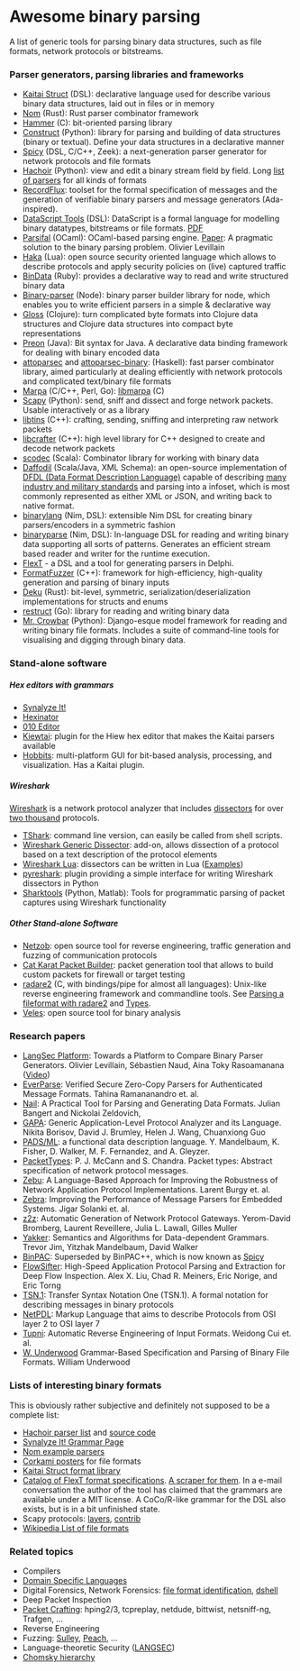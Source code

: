 Awesome binary parsing
======================

A list of generic tools for parsing binary data structures, such as
file formats, network protocols or bitstreams.

### Parser generators, parsing libraries and frameworks

-   [Kaitai Struct](http://kaitai.io) (DSL):
    declarative language used for describe various binary data structures,
    laid out in files or in memory
-   [Nom](https://github.com/Geal/nom) (Rust): Rust parser combinator framework
-   [Hammer](https://github.com/abiggerhammer/hammer) (C):
    bit-oriented parsing library
-   [Construct](http://construct.readthedocs.org/) (Python):
    library for parsing
    and building of data structures (binary or textual). Define your
    data structures in a declarative manner
-   [Spicy](https://github.com/zeek/spicy) (DSL, C/C++, Zeek):
    a next-generation parser generator for network protocols and file formats
-   [Hachoir](http://hachoir.readthedocs.io) (Python): view and
    edit a binary stream field by field.
    Long [list of parsers](http://hachoir3.readthedocs.io/parser_list.html) for all kinds of formats
-   [RecordFlux](https://github.com/Componolit/RecordFlux): toolset for the formal specification of messages and the generation of verifiable binary parsers and message generators (Ada-inspired).
-   [DataScript Tools](http://dstools.sourceforge.net) (DSL):
    DataScript is a formal language for modelling binary datatypes,
    bitstreams or file formats.
    [PDF](http://people.cs.vt.edu/~gback/papers/gback-datascript-gpce2002.pdf)
-   [Parsifal](https://github.com/ANSSI-FR/parsifal) (OCaml):
    OCaml-based parsing engine.
    [Paper](http://spw14.langsec.org/papers/pasifal-report.pdf):
    A pragmatic solution to the binary parsing problem. Olivier Levillain
-   [Haka](http://www.haka-security.org) (Lua):
    open source security oriented language which allows to describe protocols
    and apply security policies on (live) captured traffic
-   [BinData](https://github.com/dmendel/bindata) (Ruby):
    provides a declarative way to read and write structured binary data
-   [Binary-parser](https://github.com/keichi/binary-parser) (Node):
    binary parser builder library for node, which enables you to write
    efficient parsers in a simple & declarative way
-   [Gloss](https://github.com/ztellman/gloss) (Clojure):
    turn complicated byte formats into Clojure data structures and
    Clojure data structures into compact byte representations
-   [Preon](https://github.com/preon/preon) (Java): 
    Bit syntax for Java. A declarative data binding framework for dealing with binary encoded data
-   [attoparsec](http://hackage.haskell.org/package/attoparsec) and [attoparsec-binary](https://hackage.haskell.org/package/attoparsec-binary): (Haskell):
    fast parser combinator library, aimed particularly at dealing efficiently
    with network protocols and complicated text/binary file formats
-   [Marpa](http://savage.net.au/Marpa.html) (C/C++, Perl, Go):
    [libmarpa](http://jeffreykegler.github.io/Marpa-web-site/libmarpa.html) (C)
-   [Scapy](http://secdev.org/projects/scapy) (Python): send, sniff and dissect
    and forge network packets. Usable interactively or as a library
-   [libtins](http://libtins.github.io/) (C++):
    crafting, sending, sniffing and interpreting raw network packets
-   [libcrafter](https://github.com/pellegre/libcrafter) (C++):
    high level library for C++ designed to create and decode network packets
-   [scodec](http://scodec.org/) (Scala):
    Combinator library for working with binary data
-   [Daffodil](http://daffodil.apache.org) (Scala/Java, XML Schema):
    an open-source implementation of
    [DFDL (Data Format Description Language)](https://en.wikipedia.org/wiki/Data_Format_Description_Language)
    capable of describing [many industry and military standards](https://github.com/DFDLSchemas) and
    parsing into a infoset, which is most commonly represented as either XML or JSON, and writing back to native format.
-   [binarylang](https://github.com/sealmove/binarylang) (Nim, DSL):
    extensible Nim DSL for creating binary parsers/encoders in a symmetric fashion
-   [binaryparse](https://github.com/PMunch/binaryparse) (Nim, DSL):
    In-language DSL for reading and writing binary data supporting all sorts of
    patterns. Generates an efficient stream based reader and writer for the
    runtime execution.
-   [FlexT](http://hmelnov.icc.ru/FlexT/index.eng.html) - a DSL and a tool for generating parsers in Delphi.
-   [FormatFuzzer](https://uds-se.github.io/FormatFuzzer/) (C++): framework for high-efficiency, high-quality generation and parsing of binary inputs
-   [Deku](https://github.com/sharksforarms/deku) (Rust): bit-level, symmetric, serialization/deserialization implementations for structs and enums
-   [restruct](https://github.com/go-restruct/restruct) (Go): library for reading and writing binary data
-   [Mr. Crowbar](https://github.com/moralrecordings/mrcrowbar) (Python):
    Django-esque model framework for reading and writing binary file formats.
    Includes a suite of command-line tools for visualising and digging through binary data.

### Stand-alone software

##### Hex editors with grammars

-   [Synalyze It!](https://www.synalysis.net)
-   [Hexinator](https://hexinator.com)
-   [010 Editor](http://www.sweetscape.com/010editor/)
-   [Kiewtai](https://github.com/taviso/kiewtai): plugin for the Hiew hex editor that makes the Kaitai parsers available
-   [Hobbits](https://github.com/Mahlet-Inc/hobbits): multi-platform GUI for bit-based analysis, processing, and visualization. Has a Kaitai plugin.

##### Wireshark

[Wireshark](https://www.wireshark.org) is a network protocol analyzer
    that includes [dissectors](https://www.wireshark.org/docs/wsdg_html_chunked/ChDissectAdd.html)
    for over [two thousand](https://www.wireshark.org/docs/dfref/) protocols.

-   [TShark](https://www.wireshark.org/docs/man-pages/tshark.html):
    command line version, can easily be called from shell scripts.
-   [Wireshark Generic Dissector](http://wsgd.free.fr/index.html):
    add-on, allows dissection of a protocol based on a text description of the protocol elements
-   [Wireshark Lua](https://wiki.wireshark.org/Lua):
    dissectors can be written in Lua ([Examples](https://wiki.wireshark.org/Lua/Examples))
-   [pyreshark](https://github.com/ashdnazg/pyreshark):
    plugin providing a simple interface for writing Wireshark dissectors in Python
-   [Sharktools](https://github.com/armenb/sharktools) (Python, Matlab):
    Tools for programmatic parsing of packet captures using Wireshark functionality

##### Other Stand-alone Software

-   [Netzob](http://www.netzob.org): open source tool for reverse engineering,
    traffic generation and fuzzing of communication protocols
-   [Cat Karat Packet Builder](http://packetbuilder.net):
    packet generation tool that allows to build custom packets for firewall or target testing
-   [radare2](https://github.com/radare/radare2) (C, with bindings/pipe for almost all languages):
    Unix-like reverse engineering framework and commandline tools.
    See [Parsing a fileformat with radare2](http://radare.today/posts/parsing-a-fileformat-with-radare2/)
    and [Types](http://radare.today/posts/types/).
-   [Veles](https://codisec.com/veles/): open source tool for binary analysis

### Research papers

-   [LangSec Platform](https://github.com/gangtan/LangSec-papers-and-slides/raw/main/langsec21/papers/Levillain_LangSec21.pdf): Towards a Platform to Compare Binary Parser Generators. 
    Olivier Levillain, Sébastien Naud, Aina Toky Rasoamanana ([Video](https://www.youtube.com/watch?v=DxtTI9HSV6I))
-   [EverParse](https://www.chajed.io/papers/everparse:usenix-sec2019.pdf): 
    Verified Secure Zero-Copy Parsers for Authenticated Message Formats. Tahina Ramananandro et. al.
-   [Nail](https://www.usenix.org/system/files/conference/osdi14/osdi14-paper-bangert.pdf):
    A Practical Tool for Parsing and Generating Data Formats.
    Julian Bangert and Nickolai Zeldovich,
-   [GAPA](https://www.microsoft.com/en-us/research/publication/generic-application-level-protocol-analyzer-and-its-language/): Generic Application-Level Protocol Analyzer and its Language.
    Nikita Borisov, David J. Brumley, Helen J. Wang, Chuanxiong Guo
-   [PADS/ML](http://dl.acm.org/citation.cfm?id=1190231): a functional data description language.
    Y. Mandelbaum, K. Fisher, D. Walker, M. F. Fernandez, and A. Gleyzer.
-   [PacketTypes](http://conferences.sigcomm.org/sigcomm/2000/conf/paper/sigcomm2000-9-2.pdf): P. J. McCann and S. Chandra.
    Packet types: Abstract specification of network protocol messages.
-   [Zebu](https://hal.inria.fr/inria-00350019/file/srds07.pdf):
    A Language-Based Approach for Improving the Robustness of Network
    Application Protocol Implementations.  Larent Burgy et. al.
-   [Zebra](https://hal.archives-ouvertes.fr/hal-00806727/document):
    Improving the Performance of Message Parsers for Embedded Systems.
    Jigar Solanki et. al.
-   [z2z](https://pages.lip6.fr/Julia.Lawall/middleware09.pdf):
    Automatic Generation of Network Protocol Gateways.
    Yerom-David Bromberg, Laurent Reveillere, Julia L. Lawall, Gilles Muller
-   [Yakker](http://dl.acm.org/citation.cfm?doid=1706299.1706347):
    Semantics and Algorithms for Data-dependent Grammars.
    Trevor Jim, Yitzhak Mandelbaum, David Walker
-   [BinPAC](http://www.icsi.berkeley.edu/pubs/networking/binpacIMC06.pdf):
    Superseded by BinPAC++, which is now known as [Spicy](http://www.icir.org/hilti/)
-   [FlowSifter](http://ieeexplore.ieee.org/document/6902774/):
    High-Speed Application Protocol Parsing and Extraction for Deep Flow Inspection.
    Alex X. Liu, Chad R. Meiners, Eric Norige, and Eric Torng
-   [TSN.1](http://www.protomatics.com/tsn1.html):
    Transfer Syntax Notation One (TSN.1).
    A formal notation for describing messages in binary protocols
-   [NetPDL](http://www.nbee.org/doku.php?id=netvm:index):
    Markup Language that aims to describe Protocols from OSI layer 2 to OSI layer 7
-   [Tupni](https://www.microsoft.com/en-us/research/publication/tupni-automatic-reverse-engineering-of-input-formats/):
    Automatic Reverse Engineering of Input Formats. Weidong Cui et. al.
-   [W. Underwood](http://perpos.gtri.gatech.edu/publications/217-911-1-PB.pdf)
    Grammar-Based Specification and Parsing of Binary File Formats.
    William Underwood

### Lists of interesting binary formats

This is obviously rather subjective and definitely not supposed to be a complete list:

-   [Hachoir parser list](https://hachoir.readthedocs.io/en/latest/parser.html#parser-list)
    and [source code](https://github.com/vstinner/hachoir/tree/master/hachoir/parser)
-   [Synalyze It! Grammar Page](https://www.synalysis.net/formats.xml)
-   [Nom example parsers](https://github.com/Geal/nom/issues/14)
-   [Corkami posters](https://github.com/corkami/pics/tree/master/binary) for file formats
-   [Kaitai Struct format library](https://github.com/kaitai-io/kaitai_struct_formats)
-   [Catalog of FlexT format specifications](http://hmelnov.icc.ru/geos/scripts/WWWBinV.dll/Cat). [A scraper for them](https://github.com/kaitai-io/kaitai_struct/issues/292). In a e-mail conversation the author of the tool has claimed that the grammars are available under a MIT license. A CoCo/R-like grammar for the DSL also exists, but is in a bit unfinished state.
-   Scapy protocols: [layers](https://github.com/secdev/scapy/tree/master/scapy/layers),
    [contrib](https://github.com/secdev/scapy/tree/master/scapy/contrib)
-   [Wikipedia List of file formats](https://en.wikipedia.org/wiki/List_of_file_formats)

### Related topics

-   Compilers
-   [Domain Specific Languages](https://en.wikipedia.org/wiki/Domain-specific_language)
-   Digital Forensics, Network Forensics:
    [file format identification](http://forensicswiki.org/wiki/File_Format_Identification),
    [dshell](https://github.com/USArmyResearchLab/Dshell)
-   Deep Packet Inspection
-   [Packet Crafting](https://en.wikipedia.org/wiki/Packet_crafting):
    hping2/3, tcpreplay, netdude, bittwist, netsniff-ng, Trafgen, ...
-   Reverse Engineering
-   Fuzzing: [Sulley](https://github.com/OpenRCE/sulley), [Peach](http://www.peachfuzzer.com/resources/peachcommunity/), ...
-   Language-theoretic Security ([LANGSEC](http://langsec.org))
-   [Chomsky hierarchy](https://en.wikipedia.org/wiki/Chomsky_hierarchy)

